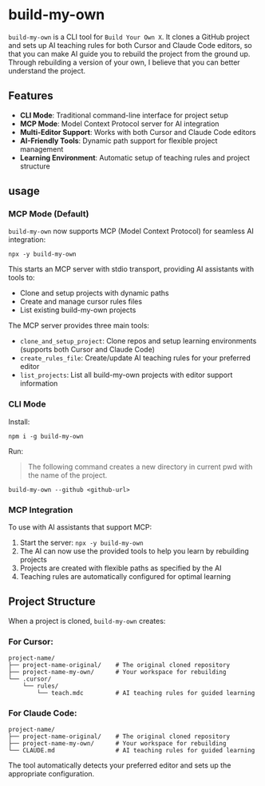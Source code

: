 # build-my-own

`build-my-own` is a CLI tool for `Build Your Own X`. It clones a GitHub project and sets up AI teaching rules for both Cursor and Claude Code editors, so that you can make AI guide you to rebuild the project from the ground up. Through rebuilding a version of your own, I believe that you can better understand the project.

## Features

- **CLI Mode**: Traditional command-line interface for project setup
- **MCP Mode**: Model Context Protocol server for AI integration
- **Multi-Editor Support**: Works with both Cursor and Claude Code editors
- **AI-Friendly Tools**: Dynamic path support for flexible project management
- **Learning Environment**: Automatic setup of teaching rules and project structure

## usage

### MCP Mode (Default)

`build-my-own` now supports MCP (Model Context Protocol) for seamless AI integration:

```shell
npx -y build-my-own
```

This starts an MCP server with stdio transport, providing AI assistants with tools to:
- Clone and setup projects with dynamic paths
- Create and manage cursor rules files
- List existing build-my-own projects

The MCP server provides three main tools:
- `clone_and_setup_project`: Clone repos and setup learning environments (supports both Cursor and Claude Code)
- `create_rules_file`: Create/update AI teaching rules for your preferred editor
- `list_projects`: List all build-my-own projects with editor support information

### CLI Mode

Install:

```shell
npm i -g build-my-own
```

Run:

> The following command creates a new directory in current pwd with the name of the project.

```shell
build-my-own --github <github-url>
```

### MCP Integration

To use with AI assistants that support MCP:

1. Start the server: `npx -y build-my-own`
2. The AI can now use the provided tools to help you learn by rebuilding projects
3. Projects are created with flexible paths as specified by the AI
4. Teaching rules are automatically configured for optimal learning

## Project Structure

When a project is cloned, `build-my-own` creates:

### For Cursor:
```
project-name/
├── project-name-original/    # The original cloned repository
├── project-name-my-own/      # Your workspace for rebuilding
└── .cursor/
    └── rules/
        └── teach.mdc         # AI teaching rules for guided learning
```

### For Claude Code:
```
project-name/
├── project-name-original/    # The original cloned repository
├── project-name-my-own/      # Your workspace for rebuilding
└── CLAUDE.md                 # AI teaching rules for guided learning
```

The tool automatically detects your preferred editor and sets up the appropriate configuration.